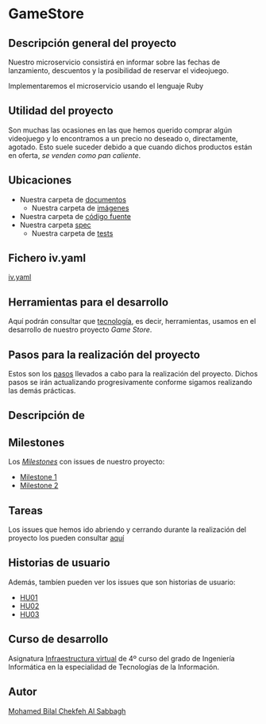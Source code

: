 # GameStore

## Descripción general del proyecto

Nuestro microservicio consistirá en informar sobre las fechas de lanzamiento, descuentos y la posibilidad de reservar el videojuego.

Implementaremos el microservicio usando el lenguaje Ruby


## Utilidad del proyecto

Son muchas las ocasiones en las que hemos querido comprar algún videojuego y lo encontramos a un precio no deseado o, directamente, agotado. Esto suele suceder debido a que cuando dichos productos están en oferta, *se venden como pan caliente*.


## Ubicaciones

+ Nuestra carpeta de [documentos](https://github.com/BilalKxK99/GameStore/tree/master/docs)
    + Nuestra carpeta de [imágenes](https://github.com/BilalKxK99/GameStore/tree/master/docs/img)
+ Nuestra carpeta de [código fuente](https://github.com/BilalKxK99/GameStore/tree/master/src)
+ Nuestra carpeta [spec](https://github.com/BilalKxK99/GameStore/tree/master/spec)
    + Nuestra carpeta de [tests](https://github.com/BilalKxK99/GameStore/tree/master/spec/tests)


## Fichero iv.yaml

[iv.yaml](https://github.com/BilalKxK99/GameStore/blob/master/iv.yaml)


## Herramientas para el desarrollo

Aquí podrán consultar que [tecnología](https://github.com/BilalKxK99/GameStore/blob/master/docs/herramientas.md), es decir, herramientas, usamos en el desarrollo de nuestro proyecto *Game Store*.


## Pasos para la realización del proyecto

Estos son los [pasos](https://github.com/BilalKxK99/GameStore/blob/master/docs/PasosProyecto.md) llevados a cabo para la realización del proyecto. Dichos pasos se irán actualizando progresivamente conforme sigamos realizando las demás prácticas.


## Descripción de


## Milestones

Los [*Milestones*](https://github.com/BilalKxK99/GameStore/milestones) con issues de nuestro proyecto:

- [Milestone 1](https://github.com/BilalKxK99/GameStore/milestone/1)
- [Milestone 2](https://github.com/BilalKxK99/GameStore/milestone/2)


## Tareas

Los issues que hemos ido abriendo y cerrando durante la realización del proyecto los pueden consultar [aquí](https://github.com/BilalKxK99/GameStore/issues)


## Historias de usuario

Además, tambíen pueden ver los issues que son historias de usuario:

- [HU01](https://github.com/BilalKxK99/GameStore/issues/12)
- [HU02](https://github.com/BilalKxK99/GameStore/issues/13)
- [HU03](https://github.com/BilalKxK99/GameStore/issues/14)


## Curso de desarrollo

Asignatura [Infraestructura virtual](https://github.com/JJ/IV-20-21) de 4º curso del grado de Ingeniería Informática en la especialidad de Tecnologías de la Información.


## Autor

[Mohamed Bilal Chekfeh Al Sabbagh](https://github.com/BilalKxK99)

